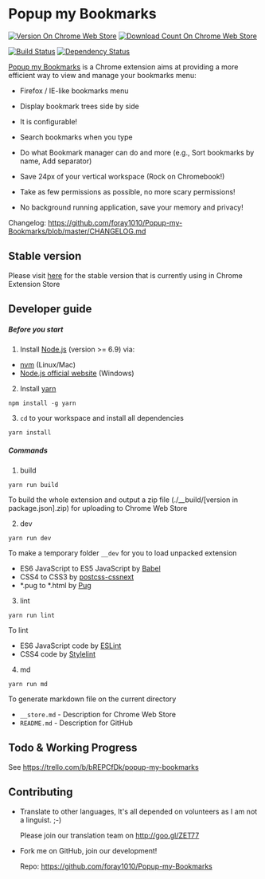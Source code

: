 # Popup my Bookmarks

[![Version On Chrome Web Store](https://img.shields.io/chrome-web-store/v/mppflflkbbafeopeoeigkbbdjdbeifni.svg?maxAge=3600)](//chrome.google.com/webstore/detail/popup-my-bookmarks/mppflflkbbafeopeoeigkbbdjdbeifni)
[![Download Count On Chrome Web Store](https://img.shields.io/chrome-web-store/d/mppflflkbbafeopeoeigkbbdjdbeifni.svg?maxAge=3600)](//chrome.google.com/webstore/detail/popup-my-bookmarks/mppflflkbbafeopeoeigkbbdjdbeifni)

[![Build Status](https://img.shields.io/circleci/project/foray1010/Popup-my-Bookmarks/master.svg?maxAge=3600)](//circleci.com/gh/foray1010/Popup-my-Bookmarks/tree/master)
[![Dependency Status](https://img.shields.io/gemnasium/foray1010/Popup-my-Bookmarks.svg?maxAge=3600)](//gemnasium.com/foray1010/Popup-my-Bookmarks)

[Popup my Bookmarks](//chrome.google.com/webstore/detail/popup-my-bookmarks/mppflflkbbafeopeoeigkbbdjdbeifni) is a Chrome extension aims at providing a more efficient way to view and manage your bookmarks menu:


- Firefox / IE-like bookmarks menu

- Display bookmark trees side by side

- It is configurable!

- Search bookmarks when you type

- Do what Bookmark manager can do and more (e.g., Sort bookmarks by name, Add separator)

- Save 24px of your vertical workspace (Rock on Chromebook!)

- Take as few permissions as possible, no more scary permissions!

- No background running application, save your memory and privacy!

Changelog: https://github.com/foray1010/Popup-my-Bookmarks/blob/master/CHANGELOG.md


## Stable version

Please visit [here](https://github.com/foray1010/Popup-my-Bookmarks/tree/minimum_chrome_version_26) for the stable version that is currently using in Chrome Extension Store


## Developer guide

##### Before you start
1. Install [Node.js](//github.com/nodejs/node) (version >= 6.9) via:
  - [nvm](//github.com/creationix/nvm) (Linux/Mac)
  - [Node.js official website](//nodejs.org/en/download/) (Windows)

2. Install [yarn](https://github.com/yarnpkg/yarn)

  ```
  npm install -g yarn
  ```

3. `cd` to your workspace and install all dependencies

  ```
  yarn install
  ```

##### Commands
1. build

  ```
  yarn run build
  ```

  To build the whole extension and output a zip file (./__build/[version in package.json].zip) for uploading to Chrome Web Store

2. dev

  ```
  yarn run dev
  ```

  To make a temporary folder `__dev` for you to load unpacked extension
  - ES6 JavaScript to ES5 JavaScript by [Babel](//github.com/babel/babel)
  - CSS4 to CSS3 by [postcss-cssnext](//github.com/MoOx/postcss-cssnext)
  - *.pug to *.html by [Pug](//github.com/pugjs/pug)

3. lint

  ```
  yarn run lint
  ```

  To lint
  - ES6 JavaScript code by [ESLint](//github.com/eslint/eslint)
  - CSS4 code by [Stylelint](//github.com/stylelint/stylelint)

4. md

  ```
  yarn run md
  ```

  To generate markdown file on the current directory
  - `__store.md` - Description for Chrome Web Store
  - `README.md` - Description for GitHub


## Todo & Working Progress

See https://trello.com/b/bREPCfDk/popup-my-bookmarks


## Contributing

- Translate to other languages, It's all depended on volunteers as I am not a linguist. ;-)

  Please join our translation team on http://goo.gl/ZET77

- Fork me on GitHub, join our development!

  Repo: https://github.com/foray1010/Popup-my-Bookmarks
